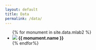 ```yaml
---
layout: default
title: Data
permalink: /data/
---
```


<ul>
{% for monument in site.data.mlab2 %}
  <li>
  <img src="{{ monument.form_image_b }}">
  <strong> {{ monument.name }} </strong>
  </li>
  {% endfor%}
</ul>
